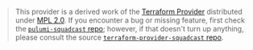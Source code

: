 > This provider is a derived work of the [Terraform Provider](https://github.com/squadcast/terraform-provider-squadcast)
> distributed under [MPL 2.0](https://www.mozilla.org/en-US/MPL/2.0/). If you encounter a bug or missing feature,
> first check the [`pulumi-squadcast` repo](https://github.com/valisinsights/pulumi-squadcast/issues); however, if that doesn't turn up anything,
> please consult the source [`terraform-provider-squadcast` repo](https://github.com/squadcast/terraform-provider-squadcast/issues).